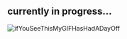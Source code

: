 ## currently in progress... 



  ![ifYouSeeThisMyGIFHasHadADayOff](https://i.pinimg.com/originals/5d/1d/fb/5d1dfb2c893ab36d4270969d7873bc35.gif)
